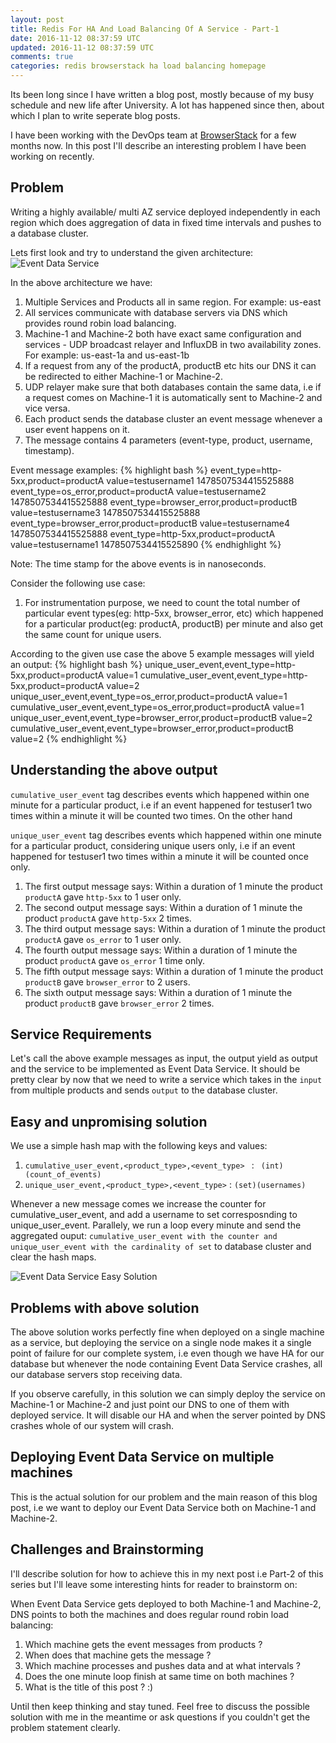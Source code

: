```yaml
---
layout: post
title: Redis For HA And Load Balancing Of A Service - Part-1
date: 2016-11-12 08:37:59 UTC
updated: 2016-11-12 08:37:59 UTC
comments: true
categories: redis browserstack ha load balancing homepage
---
```


Its been long since I have written a blog post, mostly because of my busy schedule and new life after University.
A lot has happened since then, about which I plan to write seperate blog posts. 

I have been working with the DevOps team at [BrowserStack](http://browserstack.com/) for a few months now. In this post I'll describe an interesting problem I have been working on recently.

Problem
----
Writing a highly available/ multi AZ service deployed independently in each region which does aggregation of data in fixed time intervals and pushes to a database cluster.

Lets first look and try to understand the given architecture:
<img src="/public/images/event_data_service.png" alt="Event Data Service"/>

In the above architecture we have:

1. Multiple Services and Products all in same region. For example: us-east
2. All services communicate with database servers via DNS which provides round robin load balancing.
3. Machine-1 and Machine-2 both have exact same configuration and services - UDP broadcast relayer and InfluxDB in two availability zones. For example: us-east-1a and us-east-1b
4. If a request from any of the productA, productB etc hits our DNS it can be redirected to either Machine-1 or Machine-2.
5. UDP relayer make sure that both databases contain the same data, i.e if a request comes on Machine-1 it is automatically sent to Machine-2 and vice versa.
6. Each product sends the database cluster an event message whenever a user event happens on it.
7. The message contains 4 parameters (event-type, product, username, timestamp).

Event message examples:
{% highlight bash %}
event_type=http-5xx,product=productA value=testusername1 1478507534415525888
event_type=os_error,product=productA value=testusername2 1478507534415525888
event_type=browser_error,product=productB value=testusername3 1478507534415525888
event_type=browser_error,product=productB value=testusername4 1478507534415525888
event_type=http-5xx,product=productA value=testusername1 1478507534415525890
{% endhighlight %}

Note: The time stamp for the above events is in nanoseconds.

Consider the following use case:

1. For instrumentation purpose, we need to count the total number of particular event types(eg: http-5xx, browser_error, etc) which happened for a particular product(eg: productA, productB) per minute and also get the same count for unique users.

According to the given use case the above 5 example messages will yield an output:
{% highlight bash %}
unique_user_event,event_type=http-5xx,product=productA value=1
cumulative_user_event,event_type=http-5xx,product=productA value=2
unique_user_event,event_type=os_error,product=productA value=1
cumulative_user_event,event_type=os_error,product=productA value=1
unique_user_event,event_type=browser_error,product=productB value=2
cumulative_user_event,event_type=browser_error,product=productB value=2
{% endhighlight %}

Understanding the above output
----
```cumulative_user_event``` tag describes events which happened within one minute for a particular product, i.e if an event happened for testuser1 two times within a minute it will be counted two times. On the other hand

```unique_user_event``` tag describes events which happened within one minute for a particular product, considering unique users only, i.e if an event happened for testuser1 two times within a minute it will be counted once only.

1. The first output message says: Within a duration of 1 minute the product `productA` gave `http-5xx` to 1 user only.
2. The second output message says: Within a duration of 1 minute the product `productA` gave `http-5xx` 2 times.
3. The third output message says: Within a duration of 1 minute the product `productA` gave `os_error` to 1 user only.
4. The fourth output message says: Within a duration of 1 minute the product `productA` gave `os_error` 1 time only.
5. The fifth output message says: Within a duration of 1 minute the product `productB` gave `browser_error` to 2 users.
6. The sixth output message says: Within a duration of 1 minute the product `productB` gave `browser_error` 2 times.

Service Requirements
----
Let's call the above example messages as input, the output yield as output and the service to be implemented as Event Data Service.
It should be pretty clear by now that we need to write a service which takes in the `input` from multiple products and sends `output` to the database cluster.

Easy and unpromising solution
----
We use a simple hash map with the following keys and values:

1. `cumulative_user_event,<product_type>,<event_type> ` : ` (int)(count_of_events)`
2. `unique_user_event,<product_type>,<event_type>` : `(set)(usernames)`

Whenever a new message comes we increase the counter for cumulative_user_event, and add a username to set corresposnding to unique_user_event.
Parallely, we run a loop every minute and send the aggregated ouput:
`cumulative_user_event with the counter and unique_user_event with the cardinality of set`
to database cluster and clear the hash maps.

<img src="/public/images/event_data_service_easy_solution.png" alt="Event Data Service Easy Solution"/>

Problems with above solution
----
The above solution works perfectly fine when deployed on a single machine as a service, but deploying the service on a single node makes it a single point of failure for our complete system, i.e even though we have HA for our database but whenever the node containing Event Data Service crashes, all our database servers stop receiving data.

If you observe carefully, in this solution we can simply deploy the service on Machine-1 or Machine-2 and just point our DNS to one of them with deployed service. It will disable our HA and when the server pointed by DNS crashes whole of our system will crash.

Deploying Event Data Service on multiple machines
----
This is the actual solution for our problem and the main reason of this blog post, i.e we want to deploy our Event Data Service both on Machine-1 and Machine-2.

Challenges and Brainstorming
----
I'll describe solution for how to achieve this in my next post i.e Part-2 of this series but I'll leave some interesting hints for reader to brainstorm on:

When Event Data Service gets deployed to both Machine-1 and Machine-2, DNS points to both the machines and does regular round robin load balancing:

1. Which machine gets the event messages from products ?
2. When does that machine gets the message ?
3. Which machine processes and pushes data and at what intervals ?
4. Does the one minute loop finish at same time on both machines ?
5. What is the title of this post ? :)

Until then keep thinking and stay tuned. Feel free to discuss the possible solution with me in the meantime or ask questions if you couldn't get the problem statement clearly.
